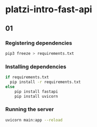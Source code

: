 # platzi-intro-fast-api

## 01 

### Registering dependencies
```sh
pip3 freeze > requirements.txt
```

### Installing dependencies
```sh
if requirements.txt
  pip install -r requirements.txt
else
    pip install fastapi
    pip install uvicorn
```

### Running the server
```sh
uvicorn main:app --reload
```
